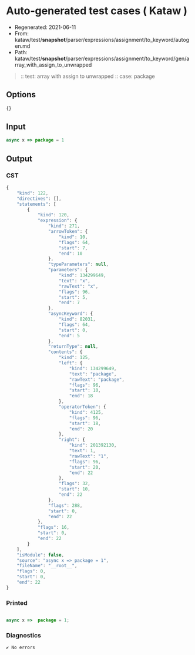 # Auto-generated test cases ( Kataw )
- Regenerated: 2021-06-11
- From: kataw/test/__snapshot__/parser/expressions/assignment/to_keyword/autogen.md
- Path: kataw/test/__snapshot__/parser/expressions/assignment/to_keyword/gen/array_with_assign_to_unwrapped
> :: test: array with assign to unwrapped
> :: case: package
## Options

`````js
{}
`````
## Input

`````js
async x => package = 1
`````
## Output

### CST

```javascript
{
    "kind": 122,
    "directives": [],
    "statements": [
        {
            "kind": 120,
            "expression": {
                "kind": 271,
                "arrowToken": {
                    "kind": 10,
                    "flags": 64,
                    "start": 7,
                    "end": 10
                },
                "typeParameters": null,
                "parameters": {
                    "kind": 134299649,
                    "text": "x",
                    "rawText": "x",
                    "flags": 96,
                    "start": 5,
                    "end": 7
                },
                "asyncKeyword": {
                    "kind": 82031,
                    "flags": 64,
                    "start": 0,
                    "end": 5
                },
                "returnType": null,
                "contents": {
                    "kind": 125,
                    "left": {
                        "kind": 134299649,
                        "text": "package",
                        "rawText": "package",
                        "flags": 96,
                        "start": 10,
                        "end": 18
                    },
                    "operatorToken": {
                        "kind": 4125,
                        "flags": 96,
                        "start": 18,
                        "end": 20
                    },
                    "right": {
                        "kind": 201392130,
                        "text": 1,
                        "rawText": "1",
                        "flags": 96,
                        "start": 20,
                        "end": 22
                    },
                    "flags": 32,
                    "start": 10,
                    "end": 22
                },
                "flags": 288,
                "start": 0,
                "end": 22
            },
            "flags": 16,
            "start": 0,
            "end": 22
        }
    ],
    "isModule": false,
    "source": "async x => package = 1",
    "fileName": "__root__",
    "flags": 0,
    "start": 0,
    "end": 22
}
```

### Printed

```javascript

async x =>  package = 1;
```

### Diagnostics

```javascript
✔ No errors
```

